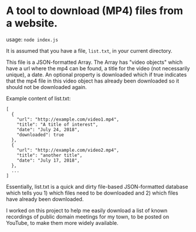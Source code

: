 # A tool to download (MP4) files from a website.

usage: ``node index.js``

It is assumed that you have a file, ``list.txt``, in your current directory.

This file is a JSON-formatted Array. The Array has "video objects" which have a url where the mp4 can be found, a title for the video (not necessarily unique), a date. An optional property is downloaded which if true indicates that the mp4 file in this video object has already been downloaded so it should not be downloaded again.

Example content of list.txt:

```
[
  {
    "url": "http://example.com/video1.mp4",
    "title": "A title of interest",
    "date": "July 24, 2018",
    "downloaded": true
  },
  {
    "url": "http://example.com/video2.mp4",
    "title": "another title",
    "date": "July 17, 2018",
  },
  ...
]
```

Essentially, list.txt is a quick and dirty file-based JSON-formatted database which tells you 1) which files need to be downloaded and 2) which files have already been downloaded.

I worked on this project to help me easily download a list of known recordings of public domain meetings for my town, to be posted on YouTube, to make them more widely available.